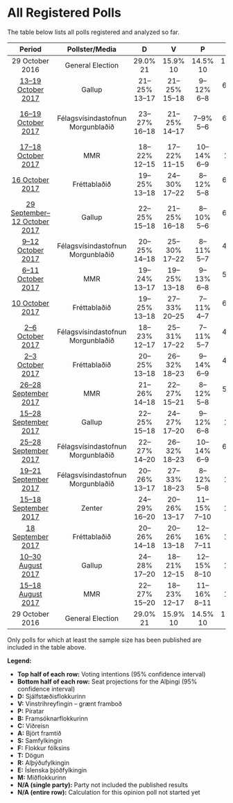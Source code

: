 # All Registered Polls

The table below lists all polls registered and analyzed so far.

| Period     | Pollster/Media   | D | V | P | B | C | A | S | F | T | R | E | M |
|:----------:|:----------------:|:--:|:--:|:--:|:--:|:--:|:--:|:--:|:--:|:--:|:--:|:--:|:--:|
| 29 October 2016 | General Election | 29.0% <br> 21 | 15.9% <br> 10 | 14.5% <br> 10 | 11.5% <br> 8 | 10.5% <br> 7 | 7.2% <br> 4 | 5.7% <br> 3 | 3.5% <br> 0 | 1.7% <br> 0 | 0.3% <br> 0 | 0.2% <br> 0 | 0.0% <br> 0 |
| [13–19 October 2017](2017-10-19-Gallup.html) | Gallup | 21–25% <br> 13–17 | 21–25% <br> 15–18 | 9–12% <br> 6–8 | 6–9% <br> 4–5 | 5–7% <br> 0–4 | 1–2% <br> 0 | 12–15% <br> 7–10 | 5–7% <br> 0–4 | N/A <br> N/A | N/A <br> N/A | N/A <br> N/A | 8–11% <br> 5–7 |
| [16–19 October 2017](2017-10-19-Felagsvisindastofnun.html) | Félagsvísindastofnun <br> Morgunblaðið | 23–27% <br> 16–18 | 21–25% <br> 14–17 | 7–9% <br> 5–6 | 6–8% <br> 4–5 | 5–7% <br> 3–4 | 1–2% <br> 0 | 14–17% <br> 10–12 | 3–4% <br> 0 | 0–1% <br> 0 | 0% <br> 0 | N/A <br> N/A | 9–11% <br> 5–7 |
| [17–18 October 2017](2017-10-18-MMR.html) | MMR | 18–22% <br> 12–15 | 17–22% <br> 11–15 | 10–14% <br> 6–9 | 6–10% <br> 4–6 | 5–8% <br> 3–5 | 1–3% <br> 0 | 14–18% <br> 9–12 | 4–7% <br> 0–4 | N/A <br> N/A | N/A <br> N/A | N/A <br> N/A | 9–13% <br> 6–9 |
| [16 October 2017](2017-10-16-Frettabladid.html) | Fréttablaðið | 19–25% <br> 13–18 | 24–30% <br> 17–22 | 8–12% <br> 5–8 | 6–9% <br> 4–6 | 4–7% <br> 0–4 | 1–3% <br> 0 | 8–13% <br> 6–9 | 3–5% <br> 0–3 | N/A <br> N/A | N/A <br> N/A | N/A <br> N/A | 9–13% <br> 5–9 |
| [29 September–12 October 2017](2017-10-12-Gallup.html) | Gallup | 22–25% <br> 15–18 | 21–25% <br> 16–18 | 8–10% <br> 5–6 | 6–8% <br> 4–5 | 4–6% <br> 0–3 | 2–4% <br> 0 | 12–15% <br> 8–11 | 5–7% <br> 0–4 | 0–1% <br> 0 | 0–1% <br> 0 | 0% <br> 0 | 8–11% <br> 5–8 |
| [9–12 October 2017](2017-10-12-Felagsvisindastofnun.html) | Félagsvísindastofnun <br> Morgunblaðið | 20–25% <br> 14–18 | 25–30% <br> 17–22 | 8–11% <br> 5–7 | 4–7% <br> 1–4 | 3–5% <br> 0 | 2–4% <br> 0 | 13–17% <br> 9–12 | 5–8% <br> 3–5 | N/A <br> N/A | N/A <br> N/A | N/A <br> N/A | 5–8% <br> 3–5 |
| [6–11 October 2017](2017-10-11-MMR.html) | MMR | 19–24% <br> 13–17 | 19–25% <br> 13–18 | 9–13% <br> 6–8 | 5–8% <br> 1–5 | 3–5% <br> 0 | 3–6% <br> 0–3 | 11–15% <br> 7–11 | 6–9% <br> 4–6 | N/A <br> N/A | 0–2% <br> 0 | N/A <br> N/A | 9–13% <br> 6–9 |
| [10 October 2017](2017-10-10-Frettabladid.html) | Fréttablaðið | 19–25% <br> 13–18 | 27–33% <br> 20–25 | 7–11% <br> 4–7 | 6–9% <br> 3–6 | 2–5% <br> 0 | 3–5% <br> 0–3 | 7–10% <br> 4–7 | 5–8% <br> 0–5 | N/A <br> N/A | N/A <br> N/A | N/A <br> N/A | 7–11% <br> 5–8 |
| [2–6 October 2017](2017-10-06-Felagsvisindastofnun.html) | Félagsvísindastofnun <br> Morgunblaðið | 18–23% <br> 12–17 | 25–31% <br> 17–22 | 7–11% <br> 5–7 | 4–7% <br> 0–5 | 2–4% <br> 0 | 2–4% <br> 0 | 9–13% <br> 6–9 | 7–11% <br> 5–8 | 0% <br> 0 | 0–1% <br> 0 | 0–1% <br> 0 | 8–11% <br> 5–8 |
| [2–3 October 2017](2017-10-03-Frettabladid.html) | Fréttablaðið | 20–25% <br> 13–18 | 26–32% <br> 18–23 | 9–14% <br> 6–9 | 4–7% <br> 0–5 | 2–4% <br> 0 | 2–4% <br> 0 | 9–13% <br> 6–9 | 4–8% <br> 0–5 | N/A <br> N/A | N/A <br> N/A | N/A <br> N/A | 7–11% <br> 5–8 |
| [26–28 September 2017](2017-09-28-MMR.html) | MMR | 21–26% <br> 14–18 | 22–27% <br> 15–21 | 8–12% <br> 5–8 | 5–8% <br> 3–5 | 4–6% <br> 0–4 | 2–4% <br> 0 | 9–12% <br> 6–8 | 7–10% <br> 4–7 | 0–1% <br> 0 | 0–1% <br> 0 | N/A <br> N/A | 6–9% <br> 4–6 |
| [15–28 September 2017](2017-09-28-Gallup.html) | Gallup | 22–25% <br> 15–18 | 24–27% <br> 17–20 | 9–12% <br> 6–8 | 9–11% <br> 6–8 | 3–4% <br> 0 | 4–6% <br> 0–3 | 8–11% <br> 6–7 | 9–11% <br> 6–8 | N/A <br> N/A | N/A <br> N/A | N/A <br> N/A | 2–3% <br> 0 |
| [25–28 September 2017](2017-09-28-Felagsvisindastofnun.html) | Félagsvísindastofnun <br> Morgunblaðið | 22–27% <br> 14–20 | 26–32% <br> 18–23 | 10–14% <br> 6–9 | 6–9% <br> 3–6 | 4–6% <br> 0–4 | 3–6% <br> 0–3 | 6–9% <br> 3–6 | 5–8% <br> 3–6 | N/A <br> N/A | N/A <br> N/A | N/A <br> N/A | 3–6% <br> 0–4 |
| [19–21 September 2017](2017-09-21-Felagsvisindastofnun.html) | Félagsvísindastofnun <br> Morgunblaðið | 20–26% <br> 13–17 | 27–33% <br> 18–23 | 8–12% <br> 5–8 | 9–13% <br> 6–8 | 5–8% <br> 0–5 | 2–4% <br> 0 | 6–10% <br> 4–6 | 7–11% <br> 4–7 | N/A <br> N/A | N/A <br> N/A | N/A <br> N/A | N/A <br> N/A |
| [15–18 September 2017](2017-09-18-Zenter.html) | Zenter | 24–29% <br> 16–20 | 20–26% <br> 13–17 | 11–15% <br> 7–10 | 9–13% <br> 5–8 | 2–4% <br> 0 | 4–7% <br> 0–4 | 7–11% <br> 5–7 | 8–12% <br> 5–8 | N/A <br> N/A | N/A <br> N/A | N/A <br> N/A | N/A <br> N/A |
| [18 September 2017](2017-09-18-Frettabladid.html) | Fréttablaðið | 20–26% <br> 14–18 | 20–26% <br> 13–18 | 12–16% <br> 7–11 | 8–13% <br> 5–9 | 4–7% <br> 0–4 | 6–9% <br> 3–6 | 4–7% <br> 0–4 | 9–13% <br> 5–9 | N/A <br> N/A | N/A <br> N/A | N/A <br> N/A | N/A <br> N/A |
| [10–30 August 2017](2017-08-30-Gallup.html) | Gallup | 24–28% <br> 17–20 | 18–21% <br> 12–15 | 12–15% <br> 8–10 | 10–12% <br> 6–8 | 4–6% <br> 0–4 | 2–4% <br> 0 | 9–11% <br> 6–8 | 9–12% <br> 6–8 | N/A <br> N/A | N/A <br> N/A | N/A <br> N/A | N/A <br> N/A |
| [15–18 August 2017](2017-08-18-MMR.html) | MMR | 22–27% <br> 15–20 | 18–23% <br> 12–17 | 11–16% <br> 8–11 | 8–12% <br> 5–8 | 5–8% <br> 0–5 | 3–5% <br> 0–1 | 9–13% <br> 6–9 | 5–8% <br> 3–6 | N/A <br> N/A | 0–1% <br> 0 | N/A <br> N/A | N/A <br> N/A |
| 29 October 2016 | General Election | 29.0% <br> 21 | 15.9% <br> 10 | 14.5% <br> 10 | 11.5% <br> 8 | 10.5% <br> 7 | 7.2% <br> 4 | 5.7% <br> 3 | 3.5% <br> 0 | 1.7% <br> 0 | 0.3% <br> 0 | 0.2% <br> 0 | 0.0% <br> 0 |

Only polls for which at least the sample size has been published are included in the table above.

**Legend:**
+ **Top half of each row:** Voting intentions (95% confidence interval)
+ **Bottom half of each row:** Seat projections for the Alþingi (95% confidence interval)
+ **D:** Sjálfstæðisflokkurinn
+ **V:** Vinstrihreyfingin – grænt framboð
+ **P:** Píratar
+ **B:** Framsóknarflokkurinn
+ **C:** Viðreisn
+ **A:** Björt framtíð
+ **S:** Samfylkingin
+ **F:** Flokkur fólksins
+ **T:** Dögun
+ **R:** Alþýðufylkingin
+ **E:** Íslenska þjóðfylkingin
+ **M:** Miðflokkurinn
+ **N/A (single party):** Party not included the published results
+ **N/A (entire row):** Calculation for this opinion poll not started yet

